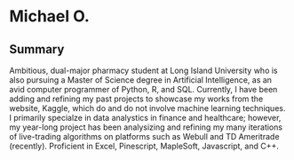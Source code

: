 # Michael O.
## Summary
Ambitious, dual-major pharmacy student at Long Island University who is also pursuing a Master of Science degree in Artificial Intelligence, as an avid computer programmer of Python, R, and SQL. Currently, I have been adding and refining my past projects to showcase my works from the website, Kaggle, which do and do not involve machine learning techniques. I primarily specialze in data analystics in finance and healthcare; however, my year-long project has been analysizing and refining my many iterations of live-trading algorithms on platforms such as Webull and TD Ameritrade (recently). Proficient in Excel, Pinescript, MapleSoft, Javascript, and C++. 
